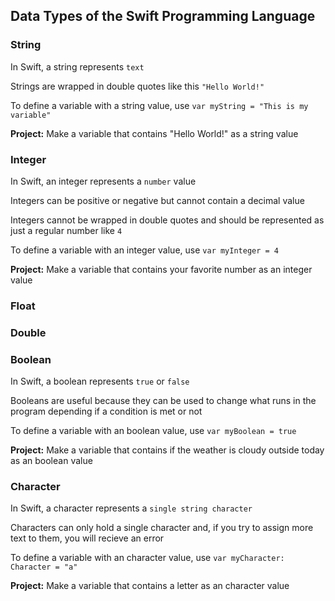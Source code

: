 ## Data Types of the Swift Programming Language

### String
In Swift, a string represents ````text````

Strings are wrapped in double quotes like this ````"Hello World!"````

To define a variable with a string value, use ````var myString = "This is my variable"````

**Project:** Make a variable that contains "Hello World!" as a string value


### Integer
In Swift, an integer represents a ````number```` value

Integers can be positive or negative but cannot contain a decimal value

Integers cannot be wrapped in double quotes and should be represented as just a regular number like ````4````

To define a variable with an integer value, use ````var myInteger = 4````

**Project:** Make a variable that contains your favorite number as an integer value


### Float


### Double


### Boolean
In Swift, a boolean represents ````true```` or ````false````

Booleans are useful because they can be used to change what runs in the program depending if a condition is met or not

To define a variable with an boolean value, use ````var myBoolean = true````

**Project:** Make a variable that contains if the weather is cloudy outside today as an boolean value


### Character
In Swift, a character represents a ````single string character````

Characters can only hold a single character and, if you try to assign more text to them, you will recieve an error

To define a variable with an character value, use ````var myCharacter: Character = "a"````

**Project:** Make a variable that contains a letter as an character value
